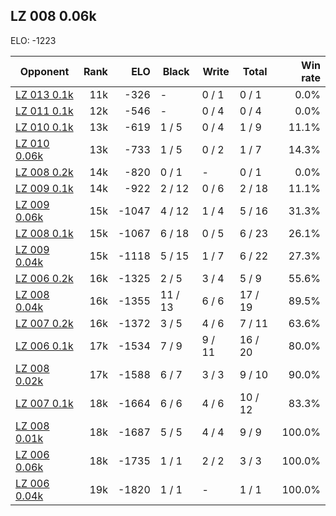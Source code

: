 ## LZ 008 0.06k ##

ELO: -1223

Opponent | Rank | ELO | Black | Write | Total | Win rate
---------|-----:|----:|-------|-------|-------|-------:
[LZ 013 0.1k](LZ%20013%200.1k.md) | 11k | -326 | - | 0 / 1 | 0 / 1 | 0.0%
[LZ 011 0.1k](LZ%20011%200.1k.md) | 12k | -546 | - | 0 / 4 | 0 / 4 | 0.0%
[LZ 010 0.1k](LZ%20010%200.1k.md) | 13k | -619 | 1 / 5 | 0 / 4 | 1 / 9 | 11.1%
[LZ 010 0.06k](LZ%20010%200.06k.md) | 13k | -733 | 1 / 5 | 0 / 2 | 1 / 7 | 14.3%
[LZ 008 0.2k](LZ%20008%200.2k.md) | 14k | -820 | 0 / 1 | - | 0 / 1 | 0.0%
[LZ 009 0.1k](LZ%20009%200.1k.md) | 14k | -922 | 2 / 12 | 0 / 6 | 2 / 18 | 11.1%
[LZ 009 0.06k](LZ%20009%200.06k.md) | 15k | -1047 | 4 / 12 | 1 / 4 | 5 / 16 | 31.3%
[LZ 008 0.1k](LZ%20008%200.1k.md) | 15k | -1067 | 6 / 18 | 0 / 5 | 6 / 23 | 26.1%
[LZ 009 0.04k](LZ%20009%200.04k.md) | 15k | -1118 | 5 / 15 | 1 / 7 | 6 / 22 | 27.3%
[LZ 006 0.2k](LZ%20006%200.2k.md) | 16k | -1325 | 2 / 5 | 3 / 4 | 5 / 9 | 55.6%
[LZ 008 0.04k](LZ%20008%200.04k.md) | 16k | -1355 | 11 / 13 | 6 / 6 | 17 / 19 | 89.5%
[LZ 007 0.2k](LZ%20007%200.2k.md) | 16k | -1372 | 3 / 5 | 4 / 6 | 7 / 11 | 63.6%
[LZ 006 0.1k](LZ%20006%200.1k.md) | 17k | -1534 | 7 / 9 | 9 / 11 | 16 / 20 | 80.0%
[LZ 008 0.02k](LZ%20008%200.02k.md) | 17k | -1588 | 6 / 7 | 3 / 3 | 9 / 10 | 90.0%
[LZ 007 0.1k](LZ%20007%200.1k.md) | 18k | -1664 | 6 / 6 | 4 / 6 | 10 / 12 | 83.3%
[LZ 008 0.01k](LZ%20008%200.01k.md) | 18k | -1687 | 5 / 5 | 4 / 4 | 9 / 9 | 100.0%
[LZ 006 0.06k](LZ%20006%200.06k.md) | 18k | -1735 | 1 / 1 | 2 / 2 | 3 / 3 | 100.0%
[LZ 006 0.04k](LZ%20006%200.04k.md) | 19k | -1820 | 1 / 1 | - | 1 / 1 | 100.0%
